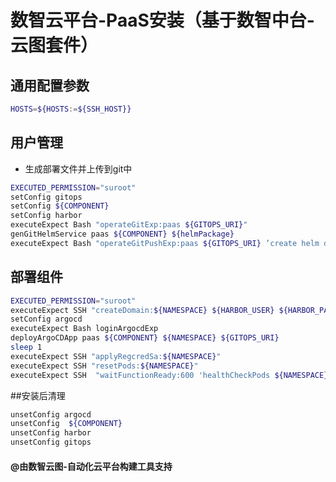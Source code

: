# 数智云平台-PaaS安装（基于数智中台-云图套件）

## 通用配置参数

```bash
HOSTS=${HOSTS:=${SSH_HOST}}
```

## 用户管理

- 生成部署文件并上传到git中

```bash
EXECUTED_PERMISSION="suroot"
setConfig gitops
setConfig ${COMPONENT}
setConfig harbor
executeExpect Bash "operateGitExp:paas ${GITOPS_URI}"
genGitHelmService paas ${COMPONENT} ${helmPackage}
executeExpect Bash "operateGitPushExp:paas ${GITOPS_URI} ’create helm deployment‘ "
```

## 部署组件

```bash
EXECUTED_PERMISSION="suroot"
executeExpect SSH "createDomain:${NAMESPACE} ${HARBOR_USER} ${HARBOR_PASSWORD} ${HARBOR_URI}"
setConfig argocd
executeExpect Bash loginArgocdExp
deployArgoCDApp paas ${COMPONENT} ${NAMESPACE} ${GITOPS_URI}
sleep 1
executeExpect SSH "applyRegcredSa:${NAMESPACE}"
executeExpect SSH "resetPods:${NAMESPACE}"
executeExpect SSH  "waitFunctionReady:600 'healthCheckPods ${NAMESPACE}' "
```

##安装后清理

```bash
unsetConfig argocd
unsetConfig  ${COMPONENT}
unsetConfig harbor
unsetConfig gitops
```

#### @由数智云图-自动化云平台构建工具支持